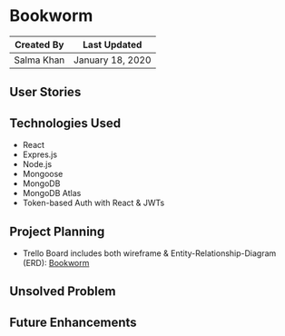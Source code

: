 # Bookworm

Created By | Last Updated
-----------|--------------
Salma Khan | January 18, 2020


## User Stories


## Technologies Used
 * React
 * Expres.js
 * Node.js
 * Mongoose
 * MongoDB 
 * MongoDB Atlas 
 * Token-based Auth with React & JWTs
 

## Project Planning
* Trello Board includes both wireframe & Entity-Relationship-Diagram (ERD): [Bookworm](https://trello.com/b/9kAnNtlV/bookworm-mern-stack)


## Unsolved Problem


## Future Enhancements